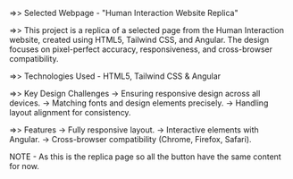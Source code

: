 =>> Selected Webpage - "Human Interaction Website Replica"

=>> This project is a replica of a selected page from the Human Interaction website, created using HTML5, Tailwind CSS, and Angular. The design focuses on pixel-perfect accuracy, responsiveness, and cross-browser compatibility.

=>> Technologies Used - HTML5, Tailwind CSS & Angular

=>> Key Design Challenges
     -> Ensuring responsive design across all devices.
     -> Matching fonts and design elements precisely.
     -> Handling layout alignment for consistency.

=>> Features
      -> Fully responsive layout.
      -> Interactive elements with Angular.
      -> Cross-browser compatibility (Chrome, Firefox, Safari).
      
NOTE - As this is the replica page so all the button have the same content for now.
